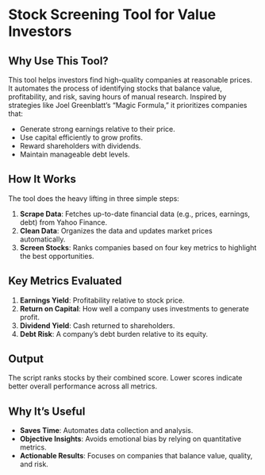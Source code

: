 # Stock Screening Tool for Value Investors

## Why Use This Tool?
This tool helps investors find high-quality companies at reasonable prices. It automates the process of identifying stocks that balance value, profitability, and risk, saving hours of manual research. Inspired by strategies like Joel Greenblatt’s “Magic Formula,” it prioritizes companies that:
- Generate strong earnings relative to their price.
- Use capital efficiently to grow profits.
- Reward shareholders with dividends.
- Maintain manageable debt levels.

## How It Works
The tool does the heavy lifting in three simple steps:
1. **Scrape Data**: Fetches up-to-date financial data (e.g., prices, earnings, debt) from Yahoo Finance.
2. **Clean Data**: Organizes the data and updates market prices automatically.
3. **Screen Stocks**: Ranks companies based on four key metrics to highlight the best opportunities.

## Key Metrics Evaluated
1. **Earnings Yield**: Profitability relative to stock price.
2. **Return on Capital**: How well a company uses investments to generate profit.
3. **Dividend Yield**: Cash returned to shareholders.
4. **Debt Risk**: A company’s debt burden relative to its equity.

## Output
The script ranks stocks by their combined score. Lower scores indicate better overall performance across all metrics.

## Why It’s Useful
- **Saves Time**: Automates data collection and analysis.
- **Objective Insights**: Avoids emotional bias by relying on quantitative metrics.
- **Actionable Results**: Focuses on companies that balance value, quality, and risk.
